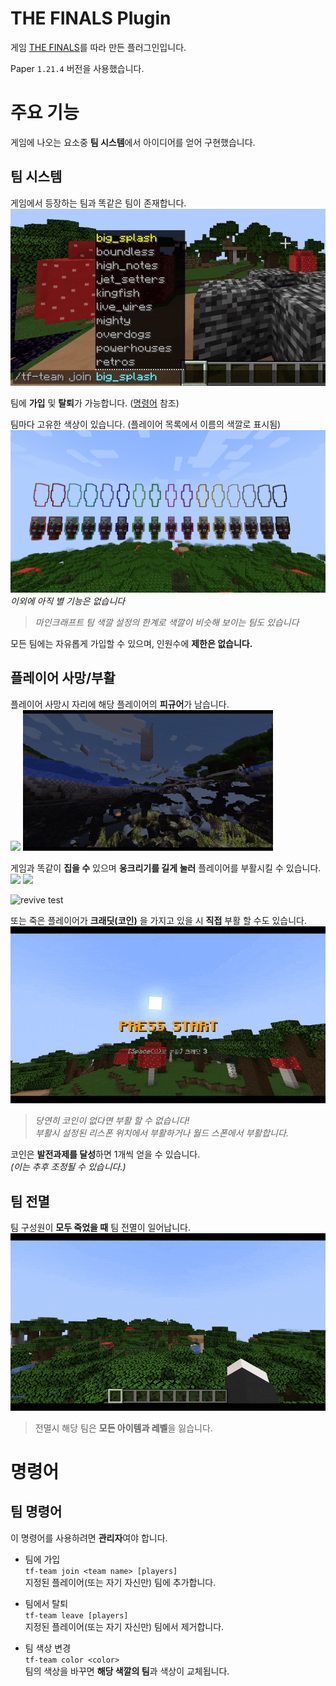 # THE FINALS Plugin

게임 [THE FINALS](https://www.reachthefinals.com)를 따라 만든 플러그인입니다.

Paper `1.21.4` 버전을 사용했습니다.

# 주요 기능

게임에 나오는 요소중 **팀 시스템**에서 아이디어를 얻어 구현했습니다.

## 팀 시스템

게임에서 등장하는 팀과 똑같은 팀이 존재합니다.\
![team list](assets/teams.gif)

팀에 **가입** 및 **탈퇴**가 가능합니다. ([명령어](#팀-명령어) 참조)

팀마다 고유한 색상이 있습니다. (플레이어 목록에서 이름의 색깔로 표시됨)\
![colors](assets/color_test.png)
*이외에 아직 별 기능은 없습니다*

> *마인크래프트 팀 색깔 설정의 한계로 색깔이 비슷해 보이는 팀도 있습니다*

모든 팀에는 자유롭게 가입할 수 있으며, 인원수에 **제한은 없습니다.**

## 플레이어 사망/부활

플레이어 사망시 자리에 해당 플레이어의 **피규어**가 남습니다.\
<img src="assets/dead_effect.gif" width="400"/>
<img src="assets/figure_spawn_test.gif" width="400"/>

게임과 똑같이 **집을 수** 있으며 **웅크리기를 길게 눌러** 플레이어를 부활시킬 수 있습니다.\
<img src="assets/grab_test_1.gif" width="400"/>
<img src="assets/grab_test_2.gif" width="400"/>

![revive test](assets/revive_other.gif)

또는 죽은 플레이어가 **크래딧(코인)** 을 가지고 있을 시 **직접** 부활 할 수도 있습니다.\
![revive self](assets/revive_self.gif)
> *당연히 코인이 없다면 부활 할 수 없습니다!*\
> *부활시 설정된 리스폰 위치에서 부활하거나 월드 스폰에서 부활합니다.*

코인은 **발전과제를 달성**하면 1개씩 얻을 수 있습니다.\
*(이는 추후 조정될 수 있습니다.)*

## 팀 전멸

팀 구성원이 **모두 죽었을 때** 팀 전멸이 일어납니다.
![team wipe](assets/team_wipe_test.gif)

> 전멸시 해당 팀은 **모든 아이템과 레벨**을 잃습니다.

# 명령어

## 팀 명령어

이 명령어를 사용하려면 **관리자**여야 합니다.

* 팀에 가입\
  `tf-team join <team name> [players]`\
  지정된 플레이어(또는 자기 자신만) 팀에 추가합니다.


* 팀에서 탈퇴\
  `tf-team leave [players]`\
  지정된 플레이어(또는 자기 자신만) 팀에서 제거합니다.


* 팀 색상 변경\
  `tf-team color <color>`\
  팀의 색상을 바꾸면 **해당 색깔의 팀**과 색상이 교체됩니다.

